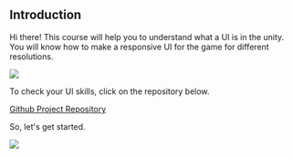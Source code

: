 ## Introduction
Hi there! 
This course will help you to understand what a UI is in the unity. You will know how to make a responsive UI for the game for different resolutions.


![](https://media.giphy.com/media/xT39Db8zIOODTppk08/giphy-downsized.gif)

To check your UI skills, click on the repository below.

[Github Project Repository](https://github.com/outscal/UI_Project)


So, let's get started.

![](https://media.giphy.com/media/7Sh3Pt6R9ELubdoH3K/giphy.gif)
